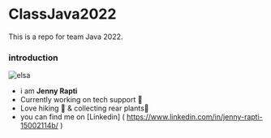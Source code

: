 # ClassJava2022
 This is a repo for team Java 2022.

### introduction 
![ elsa ]( elsa.jpg )
- i am **Jenny Rapti**
- Currently working on tech support 🍏   
- Love hiking 🧗 & collecting rear plants🌿   
- you can find me on [Linkedin] ( https://www.linkedin.com/in/jenny-rapti-15002114b/ )


